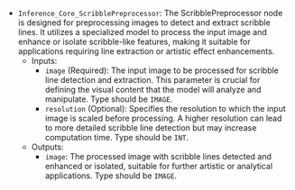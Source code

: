 - `Inference_Core_ScribblePreprocessor`: The ScribblePreprocessor node is designed for preprocessing images to detect and extract scribble lines. It utilizes a specialized model to process the input image and enhance or isolate scribble-like features, making it suitable for applications requiring line extraction or artistic effect enhancements.
    - Inputs:
        - `image` (Required): The input image to be processed for scribble line detection and extraction. This parameter is crucial for defining the visual content that the model will analyze and manipulate. Type should be `IMAGE`.
        - `resolution` (Optional): Specifies the resolution to which the input image is scaled before processing. A higher resolution can lead to more detailed scribble line detection but may increase computation time. Type should be `INT`.
    - Outputs:
        - `image`: The processed image with scribble lines detected and enhanced or isolated, suitable for further artistic or analytical applications. Type should be `IMAGE`.
